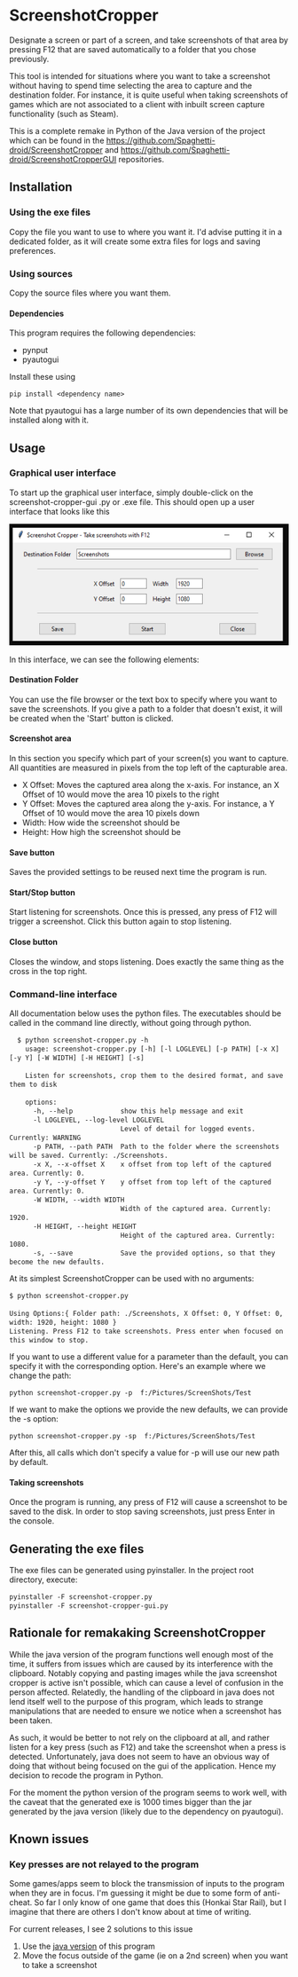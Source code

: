 # ScreenshotCropper

Designate a screen or part of a screen, and take screenshots of that area by pressing F12 that are saved automatically to a folder that you chose previously. 

This tool is intended for situations where you want to take a screenshot without having to spend time selecting the area to capture and the destination folder. For instance, it is quite useful when taking screenshots of games which are not associated to a client with inbuilt screen capture functionality (such as Steam).

This is a complete remake in Python of the Java version of the project which can be found in the https://github.com/Spaghetti-droid/ScreenshotCropper and https://github.com/Spaghetti-droid/ScreenshotCropperGUI repositories.

## Installation
### Using the exe files
Copy the file you want to use to where you want it. I'd advise putting it in a dedicated folder, as it will create some extra files for logs and saving preferences.
### Using sources
Copy the source files where you want them.
#### Dependencies
This program requires the following dependencies:    
- pynput
- pyautogui

Install these using
    
    pip install <dependency name>


Note that pyautogui has a large number of its own dependencies that will be installed along with it.

## Usage

### Graphical user interface

To start up the graphical user interface, simply double-click on the screenshot-cropper-gui .py or .exe file. This should open up a user interface that looks like this

![image info](./Documentation/gui.png)

In this interface, we can see the following elements:

#### Destination Folder
 
 You can use the file browser or the text box to specify where you want to save the screenshots. If you give a path to a folder that doesn't exist, it will be created when the 'Start' button is clicked.

#### Screenshot area 
   
 In this section you specify which part of your screen(s) you want to capture. All quantities are measured in pixels from the top left of the capturable area.
 - X Offset: Moves the captured area along the x-axis. For instance, an X Offset of 10 would move the area 10 pixels to the right
 - Y Offset: Moves the captured area along the y-axis. For instance, a Y Offset of 10 would move the area 10 pixels down
 - Width: How wide the screenshot should be
 - Height: How high the screenshot should be
  
#### Save button
   
   Saves the provided settings to be reused next time the program is run.

#### Start/Stop button
   
   Start listening for screenshots. Once this is pressed, any press of F12 will trigger a screenshot. Click this button again to stop listening.

#### Close button 
   
   Closes the window, and stops listening. Does exactly the same thing as the cross in the top right.

### Command-line interface

All documentation below uses the python files. The executables should be called in the command line directly, without going through python.

      $ python screenshot-cropper.py -h
        usage: screenshot-cropper.py [-h] [-l LOGLEVEL] [-p PATH] [-x X] [-y Y] [-W WIDTH] [-H HEIGHT] [-s]

        Listen for screenshots, crop them to the desired format, and save them to disk

        options:
          -h, --help            show this help message and exit
          -l LOGLEVEL, --log-level LOGLEVEL
                                Level of detail for logged events. Currently: WARNING
          -p PATH, --path PATH  Path to the folder where the screenshots will be saved. Currently: ./Screenshots.
          -x X, --x-offset X    x offset from top left of the captured area. Currently: 0.
          -y Y, --y-offset Y    y offset from top left of the captured area. Currently: 0.
          -W WIDTH, --width WIDTH
                                Width of the captured area. Currently: 1920.
          -H HEIGHT, --height HEIGHT
                                Height of the captured area. Currently: 1080.
          -s, --save            Save the provided options, so that they become the new defaults.

At its simplest ScreenshotCropper can be used with no arguments:
        
    $ python screenshot-cropper.py
    
    Using Options:{ Folder path: ./Screenshots, X Offset: 0, Y Offset: 0, width: 1920, height: 1080 }
    Listening. Press F12 to take screenshots. Press enter when focused on this window to stop.

If you want to use a different value for a parameter than the default, you can specify it with the corresponding option. Here's an example where we change the path:

    python screenshot-cropper.py -p  f:/Pictures/ScreenShots/Test

If we want to make the options we provide the new defaults, we can provide the -s option:

    python screenshot-cropper.py -sp  f:/Pictures/ScreenShots/Test

After this, all calls which don't specify a value for -p will use our new path by default.

#### Taking screenshots

Once the program is running, any press of F12 will cause a screenshot to be saved to the disk. In order to stop saving screenshots, just press Enter in the console.

## Generating the exe files
The exe files can be generated using pyinstaller. In the project root directory, execute:
    
    pyinstaller -F screenshot-cropper.py
    pyinstaller -F screenshot-cropper-gui.py

## Rationale for remakaking ScreenshotCropper
While the java version of the program functions well enough most of the time, it suffers from issues which are caused by its interference with the clipboard. Notably copying and pasting images while the java screenshot cropper is active isn't possible, which can cause a level of confusion in the person affected. Relatedly, the handling of the clipboard in java does not lend itself well to the purpose of this program, which leads to strange manipulations that are needed to ensure we notice when a screenshot has been taken.

As such, it would be better to not rely on the clipboard at all, and rather listen for a key press (such as F12) and take the screenshot when a press is detected. Unfortunately, java does not seem to have an obvious way of doing that without being focused on the gui of the application. Hence my decision to recode the program in Python.

For the moment the python version of the program seems to work well, with the caveat that the generated exe is 1000 times bigger than the jar generated by the java version (likely due to the dependency on pyautogui).

## Known issues
### Key presses are not relayed to the program
Some games/apps seem to block the transmission of inputs to the program when they are in focus. I'm guessing it might be due to some form of anti-cheat. So far I only know of one game that does this (Honkai Star Rail), but I imagine that there are others I don't know about at time of writing.

For current releases, I see 2 solutions to this issue

1. Use the  [java version](https://github.com/Spaghetti-droid/ScreenshotCropperGUI) of this program
2. Move the focus outside of the game (ie on a 2nd screen) when you want to take a screenshot
